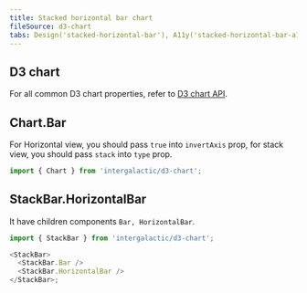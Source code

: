 ```yaml
---
title: Stacked horizontal bar chart
fileSource: d3-chart
tabs: Design('stacked-horizontal-bar'), A11y('stacked-horizontal-bar-a11y'), API('stacked-horizontal-bar-api'), Examples('stacked-horizontal-bar-d3-code'), Changelog('d3-chart-changelog')
---
```


## D3 chart

For all common D3 chart properties, refer to [D3 chart API](/data-display/d3-chart/d3-chart-api).

## Chart.Bar

For Horizontal view, you should pass `true` into `invertAxis` prop, for stack view, you should pass `stack` into `type` prop.

```js
import { Chart } from 'intergalactic/d3-chart';
```

<TypesView type="BarChartProps" :types={...types} />

## StackBar.HorizontalBar

It have children components `Bar, HorizontalBar`.

```js
import { StackBar } from 'intergalactic/d3-chart';

<StackBar>
  <StackBar.Bar />
  <StackBar.HorizontalBar />
</StackBar>;
```

<TypesView type="StackBarProps" :types={...types} />

<script setup>import { data as types } from '@types.data.ts';</script>